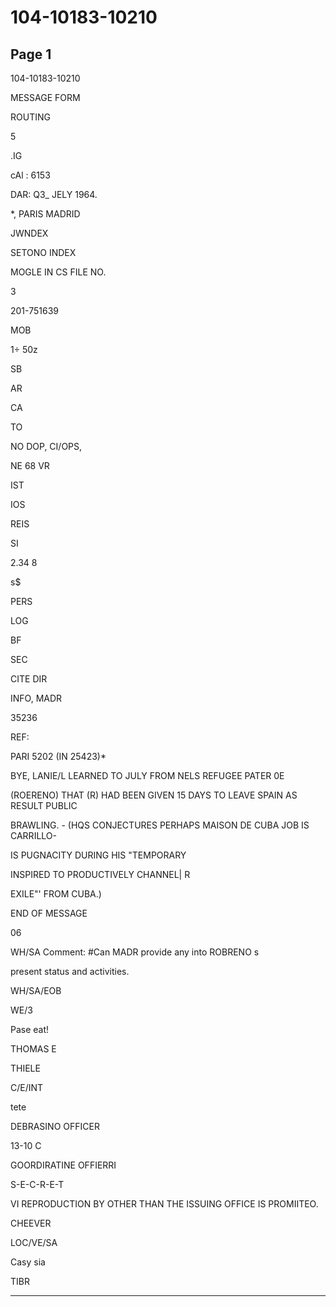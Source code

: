 # 104-10183-10210

## Page 1

104-10183-10210

MESSAGE FORM

ROUTING

5

.IG

cAl : 6153

DAR: Q3_ JELY 1964.

*, PARIS MADRID

JWNDEX

SETONO INDEX

MOGLE IN CS FILE NO.

3

201-751639

MOB

1÷ 50z

SB

AR

CA

TO

NO DOP, CI/OPS,

NE 68 VR

IST

IOS

REIS

SI

2.34 8

s$

PERS

LOG

BF

SEC

CITE DIR

INFO, MADR

35236

REF:

PARI 5202 (IN 25423)*

BYE, LANIE/L LEARNED TO JULY FROM NELS REFUGEE PATER 0E

(ROERENO) THAT (R) HAD BEEN GIVEN 15 DAYS TO LEAVE SPAIN AS RESULT PUBLIC

BRAWLING. - (HQS CONJECTURES PERHAPS MAISON DE CUBA JOB IS CARRILLO-

IS PUGNACITY DURING HIS "TEMPORARY

INSPIRED TO PRODUCTIVELY CHANNEL| R

EXILE"' FROM CUBA.)

END OF MESSAGE

06

WH/SA Comment: #Can MADR provide any into ROBRENO s

present status and activities.

WH/SA/EOB

WE/3

Pase eat!

THOMAS E

THIELE

C/E/INT

tete

DEBRASINO OFFICER

13-10 C

GOORDIRATINE OFFIERRI

S-E-C-R-E-T

VI REPRODUCTION BY OTHER THAN THE ISSUING OFFICE IS PROMIITEO.

CHEEVER

LOC/VE/SA

Casy sia

TIBR

---


